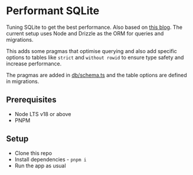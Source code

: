 # Performant SQLite

Tuning SQLite to get the best performance. Also based on [this blog](https://fractaledmind.github.io/2023/09/07/enhancing-rails-sqlite-fine-tuning/). The current setup uses Node and Drizzle as the ORM for queries and migrations.

This adds some pragmas that optimise querying and also add specific options to tables like `strict` and `without rowid` to ensure type safety and increase performance.

The pragmas are added in [db/schema.ts](./src/db/schema.ts) and the table options are defined in migrations.

## Prerequisites

- Node LTS v18 or above
- PNPM

## Setup

- Clone this repo
- Install dependencies - `pnpm i`
- Run the app as usual
